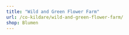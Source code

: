 ```yaml
---
title: "Wild and Green Flower Farm"
url: /co-kildare/wild-and-green-flower-farm/
shop: Blumen
---
```

